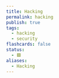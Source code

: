```yaml
---
title: Hacking
permalink: hacking
publish: true
tags:
  - hacking
  - security
flashcards: false
status:
  - 🟩
aliases:
  - Hacking
---
```


